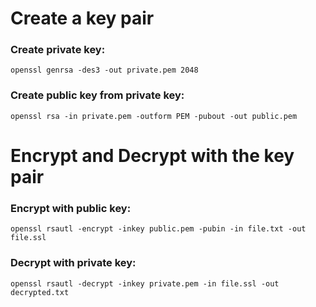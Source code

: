 # Create a key pair

### Create private key:
```
openssl genrsa -des3 -out private.pem 2048
```

### Create public key from private key:
```
openssl rsa -in private.pem -outform PEM -pubout -out public.pem
```

# Encrypt and Decrypt with the key pair

### Encrypt with public key:
```
openssl rsautl -encrypt -inkey public.pem -pubin -in file.txt -out file.ssl
```

### Decrypt with private key:
```
openssl rsautl -decrypt -inkey private.pem -in file.ssl -out decrypted.txt
```
